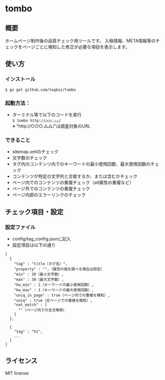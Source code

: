 # tombo
## 概要
ホームページ制作後の品質チェック用ツールです。
入稿情報、META情報等のチェックをページごとに検知した修正が必要な項目を表示します。

## 使い方
### インストール
````
$ go get github.com/taqboz/tombo
````

### 起動方法：
* ターミナル等で以下のコードを実行 <br>
``$ tombo http://○○○.△△/``<br>
※ "http://○○○.△△/"は調査対象のURL<br>

### できること
* sitemap.xmlのチェック
* 文字数のチェック
* タグ内のコンテンツ内でのキーワードの最小使用回数、最大使用回数のチェック
* コンテンツが特定の文字列と合致するか、または含むかチェック
* ページ内でのコンテンツの重複チェック（alt属性の重複など）
* ページ外でのコンテンツの重複チェック
* ページ内部のエラーリンクのチェック

## チェック項目・設定
### 設定ファイル
* config/tag_config.jsonに記入<br>
* 設定項目は以下の通り
```
[
  {
    "tag" : "title（タグ名）",
    "property" : "",（属性の値を調べる場合は設定）
    "min" : 20（最小文字数）,
    "max" : 30（最大文字数）,
    "kw_min" : 1（キーワードの最小使用回数）,
    "kw_max" : 1（キーワードの最大使用回数）,
    "uniq_in_page" : true（ページ内での重複を検知）,
    "uniq" : true（全ページでの重複を検知）,
    "not_match" : [
      ""（ページ内での全文検索）
    ]
  },
  
  {
    "tag" : "h1",
    ...
  }
]  
```
## ライセンス
MIT license

